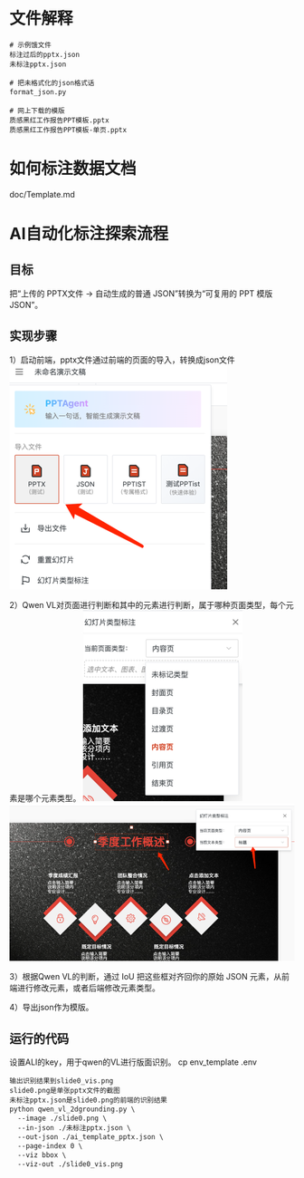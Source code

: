 # 文件解释
```
# 示例饿文件
标注过后的pptx.json
未标注pptx.json

# 把未格式化的json格式话
format_json.py

# 网上下载的模版
质感黑红工作报告PPT模板.pptx
质感黑红工作报告PPT模板-单页.pptx
```

# 如何标注数据文档
doc/Template.md

# AI自动化标注探索流程
## 目标
把“上传的 PPTX文件 → 自动生成的普通 JSON”转换为“可复用的 PPT 模版 JSON”。

## 实现步骤
1）启动前端，pptx文件通过前端的页面的导入，转换成json文件
![导入pptx.png](%E5%AF%BC%E5%85%A5pptx.png)

2）Qwen VL对页面进行判断和其中的元素进行判断，属于哪种页面类型，每个元素是哪个元素类型。
![页面类型.png](页面类型.png)
![标注元素.png](%E6%A0%87%E6%B3%A8%E5%85%83%E7%B4%A0.png)

3）根据Qwen VL的判断，通过 IoU 把这些框对齐回你的原始 JSON 元素，从前端进行修改元素，或者后端修改元素类型。

4）导出json作为模版。


## 运行的代码
设置ALI的key，用于qwen的VL进行版面识别。
cp env_template .env 
```
输出识别结果到slide0_vis.png
slide0.png是单张pptx文件的截图
未标注pptx.json是slide0.png的前端的识别结果
python qwen_vl_2dgrounding.py \
  --image ./slide0.png \
  --in-json ./未标注pptx.json \
  --out-json ./ai_template_pptx.json \
  --page-index 0 \
  --viz bbox \
  --viz-out ./slide0_vis.png
```
